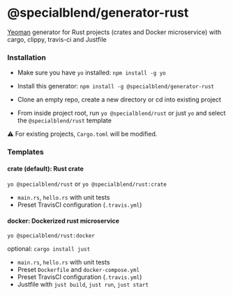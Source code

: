 # @specialblend/generator-rust

[Yeoman](https://yeoman.io/) generator for Rust projects (crates and Docker microservice) with cargo, clippy, travis-ci and Justfile

### Installation

- Make sure you have `yo` installed: `npm install -g yo`

- Install this generator: `npm install -g @specialblend/generator-rust`

- Clone an empty repo, create a new directory or cd into existing project

- From inside project root, run `yo @specialblend/rust` or just `yo` and select the `@specialblend/rust` template

:warning: For existing projects, `Cargo.toml` will be modified.

### Templates

#### crate (default): Rust crate
`yo @specialblend/rust` or `yo @specialblend/rust:crate`
- `main.rs`, `hello.rs` with unit tests
- Preset TravisCI configuration (`.travis.yml`)

#### docker: Dockerized rust microservice
`yo @specialblend/rust:docker`

optional: `cargo install just`
- `main.rs`, `hello.rs` with unit tests
- Preset `Dockerfile` and `docker-compose.yml`
- Preset TravisCI configuration (`.travis.yml`)
- Justfile with `just build`, `just run`, `just start`
